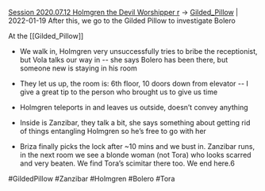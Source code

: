 [Session 2020.07.12 Holmgren the Devil Worshipper r](TheWik-main/sessions/notes_matteo_brianedit/Session%202020.07.12%20Holmgren%20the%20Devil%20Worshipper%20r.md) -> [Gilded_Pillow](Gilded_Pillow.md) | 2022-01-19
After this, we go to the Gilded Pillow to investigate Bolero

At the [[Gilded_Pillow]]

-   We walk in, Holmgren very unsuccessfully tries to bribe the receptionist, but Vola talks our way in -- she says Bolero has been there, but someone new is staying in his room
    
-   They let us up, the room is: 6th floor, 10 doors down from elevator -- I give a great tip to the person who brought us to give us time
    
-   Holmgren teleports in and leaves us outside, doesn’t convey anything
    
-   Inside is Zanzibar, they talk a bit, she says something about getting rid of things entangling Holmgren so he’s free to go with her
    
-   Briza finally picks the lock after ~10 mins and we bust in. Zanzibar runs, in the next room we see a blonde woman (not Tora) who looks scarred and very beaten. We find Tora’s scimitar there too. We end here.6

#GildedPillow #Zanzibar #Holmgren #Bolero #Tora
